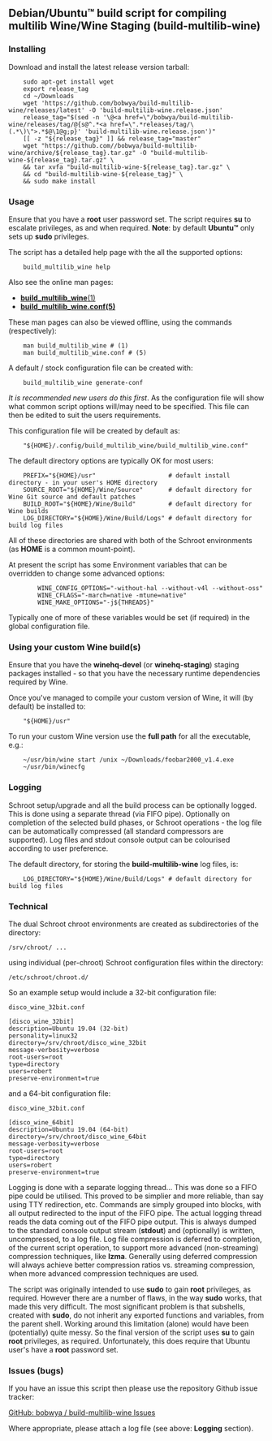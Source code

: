 ## Debian/Ubuntu™ build script for compiling multilib Wine/Wine Staging (build-multilib-wine)


###  Installing

Download and install the latest release version tarball:
```
    sudo apt-get install wget
    export release_tag
    cd ~/Downloads
    wget 'https://github.com/bobwya/build-multilib-wine/releases/latest' -O 'build-multilib-wine.release.json'
    release_tag="$(sed -n '\@<a href=\"/bobwya/build-multilib-wine/releases/tag/@{s@^.*<a href=\".*releases/tag/\(.*\)\">.*$@\1@g;p}' 'build-multilib-wine.release.json')"
    [[ -z "${release_tag}" ]] && release_tag="master"
    wget "https://github.com//bobwya/build-multilib-wine/archive/${release_tag}.tar.gz" -O "build-multilib-wine-${release_tag}.tar.gz" \
    && tar xvfa "build-multilib-wine-${release_tag}.tar.gz" \
    && cd "build-multilib-wine-${release_tag}" \
    && sudo make install
```

###  Usage

Ensure that you have a **root** user password set.
The script requires **su** to escalate privileges, as and when required.
**Note**: by default **Ubuntu™** only sets up **sudo** privileges.

The script has a detailed help page with the all the supported options:
```
    build_multilib_wine help
```

Also see the online man pages:
 * [**build_multilib_wine**(1)](https://github.com/bobwya/build-multilib-wine/wiki/build_multilib_wine-(1)-:-man-page)
 * [**build_multilib_wine.conf(5)**](https://github.com/bobwya/build-multilib-wine/wiki/build_multilib_wine.conf(5)-:-man-page) 

These man pages can also be viewed offline, using the commands (respectively):
```
    man build_multilib_wine # (1)
    man build_multilib_wine.conf # (5)
```

A default / stock configuration file can be created with:
```
    build_multilib_wine generate-conf
```

*It is recommended new users do this first*. As the configuration file will show what common script options will/may need to be specified.
This file can then be edited to suit the users requirements.

This configuration file will be created by default as:
```
    "${HOME}/.config/build_multilib_wine/build_multilib_wine.conf"
```

The default directory options are typically OK for most users:
```
    PREFIX="${HOME}/usr"                    # default install directory - in your user's HOME directory
    SOURCE_ROOT="${HOME}/Wine/Source"       # default directory for Wine Git source and default patches
    BUILD_ROOT="${HOME}/Wine/Build"         # default directory for Wine builds
    LOG_DIRECTORY="${HOME}/Wine/Build/Logs" # default directory for build log files
```
All of these directories are shared with both of the Schroot environments (as **HOME** is a common mount-point).

At present the script has some Environment variables that can be overridden to change some advanced options:
```
        WINE_CONFIG_OPTIONS="-without-hal --without-v4l --without-oss"
        WINE_CFLAGS="-march=native -mtune=native"
        WINE_MAKE_OPTIONS="-j${THREADS}"
```
Typically one of more of these variables would be set (if required) in the global configuration file.

###  Using your custom Wine build(s)

Ensure that you have the **winehq-devel** (or **winehq-staging**) staging packages installed - so that
you have the necessary runtime dependencies required by Wine.

Once you've managed to compile your custom version of Wine, it will (by default) be installed to:
```
    "${HOME}/usr"
```
To run your custom Wine version use the **full path** for all the executable, e.g.:
```
    ~/usr/bin/wine start /unix ~/Downloads/foobar2000_v1.4.exe
    ~/usr/bin/winecfg
```


###  Logging

Schroot setup/upgrade and all the build process can be optionally logged. This is done using a separate thread (via FIFO pipe). Optionally on completion of the selected build phases, or Schroot operations - the log file can be automatically compressed (all standard compressors are supported). Log files and stdout console output can be colourised according to user preference.

The default directory, for storing the **build-multilib-wine** log files, is:
```
    LOG_DIRECTORY="${HOME}/Wine/Build/Logs" # default directory for build log files
```

###  Technical

The dual Schroot chroot environments are created as subdirectories of the directory:
```
/srv/chroot/ ...
```
using individual (per-chroot) Schroot configuration files within the directory:
```
/etc/schroot/chroot.d/
```
So an example setup would include a 32-bit configuration file:
```
disco_wine_32bit.conf

[disco_wine_32bit]
description=Ubuntu 19.04 (32-bit)
personality=linux32
directory=/srv/chroot/disco_wine_32bit
message-verbosity=verbose
root-users=root
type=directory
users=robert
preserve-environment=true
```
and a 64-bit configuration file:
```
disco_wine_32bit.conf

[disco_wine_64bit]
description=Ubuntu 19.04 (64-bit)
directory=/srv/chroot/disco_wine_64bit
message-verbosity=verbose
root-users=root
type=directory
users=robert
preserve-environment=true
```

Logging is done with a separate logging thread... This was done so a FIFO pipe could be utilised. This proved to be simplier and more reliable, than say using TTY redirection, etc. Commands are simply grouped into blocks, with all output redirected to the input of the FIFO pipe. The actual logging thread reads the data coming out of the FIFO pipe output. This is always dumped to the standard console output stream (**stdout**) and (optionally) is written, uncompressed, to a log file. Log file compression is deferred to completion, of the current script operation, to support more advanced (non-streaming) compression techniques, like **lzma**. Generally using deferred compression will always achieve better compression ratios vs. streaming compression, when more advanced compression techniques are used.

The script was originally intended to use **sudo** to gain **root** privileges, as required. However there are a number of flaws, in the way **sudo** works, that made this very difficult. The most significant problem is that subshells, created with **sudo**, do not inherit any exported functions and variables, from the parent shell. Working around this limitation (alone) would have been (potentially) quite messy. So the final version of the script uses **su** to gain **root** privileges, as required. Unfortunately, this does require that Ubuntu user's have a **root** password set.

###  Issues (bugs)

If you have an issue this script then please use the repository Github issue tracker:

[GitHub: bobwya / build-multilib-wine Issues](https://github.com/bobwya/build-multilib-wine/issues)

Where appropriate, please attach a log file (see above: **Logging** section).

